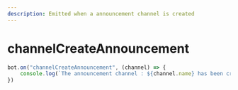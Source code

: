 ```yaml
---
description: Emitted when a announcement channel is created
---
```


# channelCreateAnnouncement

```javascript
bot.on("channelCreateAnnouncement", (channel) => {
    console.log(`The announcement channel : ${channel.name} has been created`)
})
```
